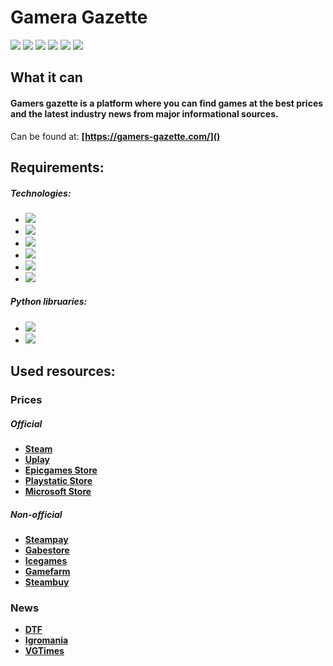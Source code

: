 
# Gamera Gazette
![](https://img.shields.io/badge/python-v.3.8-orange)  ![](https://img.shields.io/badge/django-3.1.14-green) ![](https://img.shields.io/badge/-selenium-ff69b4) ![](https://img.shields.io/badge/-celery-eb6363) ![](https://img.shields.io/badge/-postgresql-4788ff) ![](https://img.shields.io/badge/-docker-4f75ff)


## What it can

#### Gamers gazette is a platform where you can find games at the best prices and the latest industry news from major informational sources.
Сan be found at: **[https://gamers-gazette.com/]()** 

## Requirements:
##### Technologies:
- ![](https://img.shields.io/badge/python-v.3.8+-orange)  
-  ![](https://img.shields.io/badge/django-3.1.14-green)
 - ![](https://img.shields.io/badge/-selenium-ff69b4)
 - ![](https://img.shields.io/badge/-celery-eb6363)
 - ![](https://img.shields.io/badge/-postgresql-4788ff)
 - ![](https://img.shields.io/badge/-docker-4f75ff)
##### Python libruaries:
 - ![](https://img.shields.io/badge/-psycopg2-69fae9)
 - ![](https://img.shields.io/badge/-djangorestframework-ff1717)

## Used resources:

### Prices 
##### Official
 - **[Steam](https://store.steampowered.com/)**
 - **[Uplay](https://store.ubi.com/)**
 - **[Epicgames Store](https://www.epicgames.com/)**
 - **[Playstatic Store](https://store.playstation.com/)**
 - **[Microsoft Store](https://www.microsoft.com/)**

##### Non-official
 - **[Steampay](https://steampay.com/)**
 - **[Gabestore](https://gabestore.ru/)**
 - **[Icegames](https://icegames.store/)**
 - **[Gamefarm](https://gamefarm.ru/)**
 - **[Steambuy](https://steambuy.com/)**

### News
 - **[DTF](https://dtf.ru/)**
 - **[Igromania](https://www.igromania.ru/)**
 - **[VGTimes](https://www.vgtimes.ru/)**

